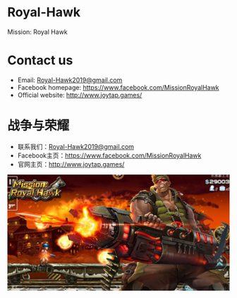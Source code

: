 # Royal-Hawk
Mission: Royal Hawk

# Contact us
* Email: Royal-Hawk2019@gmail.com
* Facebook homepage: https://www.facebook.com/MissionRoyalHawk
* Official website: http://www.joytap.games/

# 战争与荣耀
* 联系我们：Royal-Hawk2019@gmail.com
* Facebook主页：https://www.facebook.com/MissionRoyalHawk
* 官网主页：http://www.joytap.games/

![image](./images/royal_hawk.jpeg)
